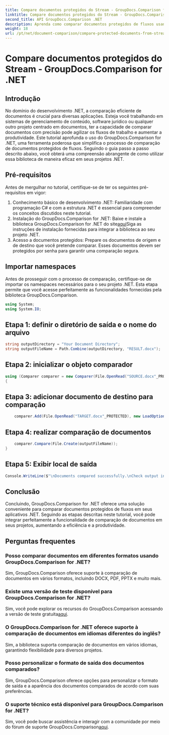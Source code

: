 ```yaml
---
title: Compare documentos protegidos do Stream - GroupDocs.Comparison for .NET
linktitle: Compare documentos protegidos do Stream - GroupDocs.Comparison for .NET
second_title: API GroupDocs.Comparison .NET
description: Aprenda como comparar documentos protegidos de fluxos usando GroupDocs.Comparison for .NET. Simplifique seu processo de comparação de documentos sem esforço.
weight: 18
url: /pt/net/document-comparison/compare-protected-documents-from-stream/
---
```


# Compare documentos protegidos do Stream - GroupDocs.Comparison for .NET

## Introdução
No domínio do desenvolvimento .NET, a comparação eficiente de documentos é crucial para diversas aplicações. Esteja você trabalhando em sistemas de gerenciamento de conteúdo, software jurídico ou qualquer outro projeto centrado em documentos, ter a capacidade de comparar documentos com precisão pode agilizar os fluxos de trabalho e aumentar a produtividade. Este tutorial aprofunda o uso do GroupDocs.Comparison for .NET, uma ferramenta poderosa que simplifica o processo de comparação de documentos protegidos de fluxos. Seguindo o guia passo a passo descrito abaixo, você obterá uma compreensão abrangente de como utilizar essa biblioteca de maneira eficaz em seus projetos .NET.
## Pré-requisitos
Antes de mergulhar no tutorial, certifique-se de ter os seguintes pré-requisitos em vigor:
1. Conhecimento básico de desenvolvimento .NET: Familiaridade com programação C# e com a estrutura .NET é essencial para compreender os conceitos discutidos neste tutorial.
2.  Instalação do GroupDocs.Comparison for .NET: Baixe e instale a biblioteca GroupDocs.Comparison for .NET do site[aqui](https://releases.groupdocs.com/comparison/net/)Siga as instruções de instalação fornecidas para integrar a biblioteca ao seu projeto .NET.
3. Acesso a documentos protegidos: Prepare os documentos de origem e de destino que você pretende comparar. Esses documentos devem ser protegidos por senha para garantir uma comparação segura.

## Importar namespaces
Antes de prosseguir com o processo de comparação, certifique-se de importar os namespaces necessários para o seu projeto .NET. Esta etapa permite que você acesse perfeitamente as funcionalidades fornecidas pela biblioteca GroupDocs.Comparison.

```csharp
using System;
using System.IO;
```

## Etapa 1: definir o diretório de saída e o nome do arquivo
```csharp
string outputDirectory = "Your Document Directory";
string outputFileName = Path.Combine(outputDirectory, "RESULT.docx");
```
## Etapa 2: inicializar o objeto comparador
```csharp
using (Comparer comparer = new Comparer(File.OpenRead("SOURCE.docx"_PROTECTED), new LoadOptions() { Password = "1234" }))
{
```
## Etapa 3: adicionar documento de destino para comparação
```csharp
    comparer.Add(File.OpenRead("TARGET.docx"_PROTECTED), new LoadOptions() { Password = "5678" });
```
## Etapa 4: realizar comparação de documentos
```csharp
    comparer.Compare(File.Create(outputFileName));
}
```
## Etapa 5: Exibir local de saída
```csharp
Console.WriteLine($"\nDocuments compared successfully.\nCheck output in {Directory.GetCurrentDirectory()}.");
```

## Conclusão
Concluindo, GroupDocs.Comparison for .NET oferece uma solução conveniente para comparar documentos protegidos de fluxos em seus aplicativos .NET. Seguindo as etapas descritas neste tutorial, você pode integrar perfeitamente a funcionalidade de comparação de documentos em seus projetos, aumentando a eficiência e a produtividade.
## Perguntas frequentes
### Posso comparar documentos em diferentes formatos usando GroupDocs.Comparison for .NET?
Sim, GroupDocs.Comparison oferece suporte à comparação de documentos em vários formatos, incluindo DOCX, PDF, PPTX e muito mais.
### Existe uma versão de teste disponível para GroupDocs.Comparison for .NET?
 Sim, você pode explorar os recursos do GroupDocs.Comparison acessando a versão de teste gratuita[aqui](https://releases.groupdocs.com/).
### O GroupDocs.Comparison for .NET oferece suporte à comparação de documentos em idiomas diferentes do inglês?
Sim, a biblioteca suporta comparação de documentos em vários idiomas, garantindo flexibilidade para diversos projetos.
### Posso personalizar o formato de saída dos documentos comparados?
Sim, GroupDocs.Comparison oferece opções para personalizar o formato de saída e a aparência dos documentos comparados de acordo com suas preferências.
### O suporte técnico está disponível para GroupDocs.Comparison for .NET?
 Sim, você pode buscar assistência e interagir com a comunidade por meio do fórum de suporte GroupDocs.Comparison[aqui](https://forum.groupdocs.com/c/comparison/12).